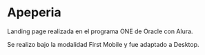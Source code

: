 # Apeperia

Landing page realizada en el programa ONE de Oracle con Alura.

Se realizo bajo la modalidad First Mobile y fue adaptado a Desktop.
